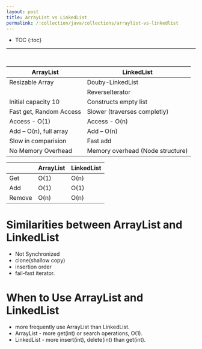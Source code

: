```yaml
---
layout: post
title: ArrayList vs LinkedList
permalink: /:collection/java/collections/arraylist-vs-linkedlist
---
```


- TOC
{:toc}

<hr><br>

|ArrayList				|LinkedList						|
|---					|---							|
|Resizable Array		|Douby-LinkedList				|
|						|ReverseIterator				|
|Initial capacity 10	|Constructs empty list			|
|Fast get, Random Access|Slower (traverses completly)	|
|Access - O(1)			|Access - O(n)					|
|Add – O(n), full array	|Add – O(n)						|
|Slow in comparision	|Fast add						|
|No	Memory Overhead		|Memory overhead (Node structure)|

|			|ArrayList	|LinkedList	|
|---		|---		|---		|
|Get		|O(1)		|O(n)		|
|Add		|O(1)		|O(1)		|
|Remove		|O(n)		|O(n)		|

# Similarities between ArrayList and LinkedList
* Not Synchronized
* clone(shallow copy)
* insertion order
* fail-fast iterator.

# When to Use ArrayList and LinkedList
* more frequently use ArrayList than LinkedList.
* ArrayList - more get(int) or search operations, O(1).
* LinkedList - more insert(int), delete(int) than get(int).
